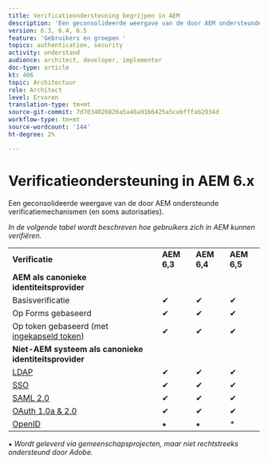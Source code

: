 ```yaml
---
title: Verificatieondersteuning begrijpen in AEM
description: 'Een geconsolideerde weergave van de door AEM ondersteunde verificatiemechanismen (en soms autorisaties). '
version: 6.3, 6.4, 6.5
feature: 'Gebruikers en groepen '
topics: authentication, security
activity: understand
audience: architect, developer, implementer
doc-type: article
kt: 406
topic: Architectuur
role: Architect
level: Ervaren
translation-type: tm+mt
source-git-commit: 7d7034026826a5a46a91b6425a5cebfffab2934d
workflow-type: tm+mt
source-wordcount: '144'
ht-degree: 2%

---
```



# Verificatieondersteuning in AEM 6.x

Een geconsolideerde weergave van de door AEM ondersteunde verificatiemechanismen (en soms autorisaties).

*In de volgende tabel wordt beschreven hoe gebruikers zich in AEM kunnen verifiëren.*

<table>
    <tbody>
        <tr>
            <td><strong>Verificatie</strong></td>
            <td><strong>AEM 6,3</strong></td>
            <td><strong>AEM 6,4</strong></td>
            <td><strong>AEM 6,5</strong></td>
        </tr>
        <tr>
            <td><strong>AEM als canonieke identiteitsprovider</strong></td>
            <td></td>
            <td></td>
            <td></td>
        </tr>
        <tr>
            <td>Basisverificatie</td>
            <td>✔</td>
            <td>✔</td>
            <td>✔</td>
        </tr>
        <tr>
            <td>Op Forms gebaseerd</td>
            <td>✔</td>
            <td>✔</td>
            <td>✔</td>
        </tr>
        <tr>
            <td>Op token gebaseerd (met <a href="https://docs.adobe.com/content/help/en/experience-manager-65/administering/security/encapsulated-token.html" target="_blank">ingekapseld token</a>)</td>
            <td>✔</td>
            <td>✔</td>
            <td>✔</td>
        </tr>
        <tr>
            <td><strong>Niet-AEM systeem als canonieke identiteitsprovider</strong></td>
            <td></td>
            <td></td>
            <td></td>
            <tr>
                <td><a href="https://docs.adobe.com/content/help/en/experience-manager-65/administering/security/ldap-config.html" target="_blank">LDAP</a></td>
                <td>✔</td>
                <td>✔</td>
                <td>✔</td>
            </tr>
            <tr>
                <td><a href="https://docs.adobe.com/content/help/en/experience-manager-65/deploying/configuring/single-sign-on.html" target="_blank">SSO</a></td>
                <td>✔</td>
                <td>✔</td>
                <td>✔</td>
            </tr>
            <tr>
                <td><a href="https://docs.adobe.com/content/help/en/experience-manager-65/administering/security/saml-2-0-authenticationhandler.html" target="_blank">SAML 2.0</a></td>
                <td>✔</td>
                <td>✔</td>
                <td>✔</td>
            </tr>
            <tr>
                <td><a href="https://helpx.adobe.com/experience-manager/kt/eseminars/gems/aem-oauth-server-functionality-in-aem.html" target="_blank">OAuth 1.0a &amp; 2.0</a></td>
                <td>✔</td>
                <td>✔</td>
                <td>✔</td>
            </tr>
            <tr>
                <td><a href="https://sling.apache.org/documentation/the-sling-engine/authentication/authentication-authenticationhandler/openid-authenticationhandler.html" target="_blank">OpenID</a></td>
                <td>⁕</td>
                <td>⁕</td>
                <td>*</td>
            </tr>
    </tbody>
</table>

⁕ *Wordt geleverd via gemeenschapsprojecten, maar niet rechtstreeks ondersteund door Adobe.*
